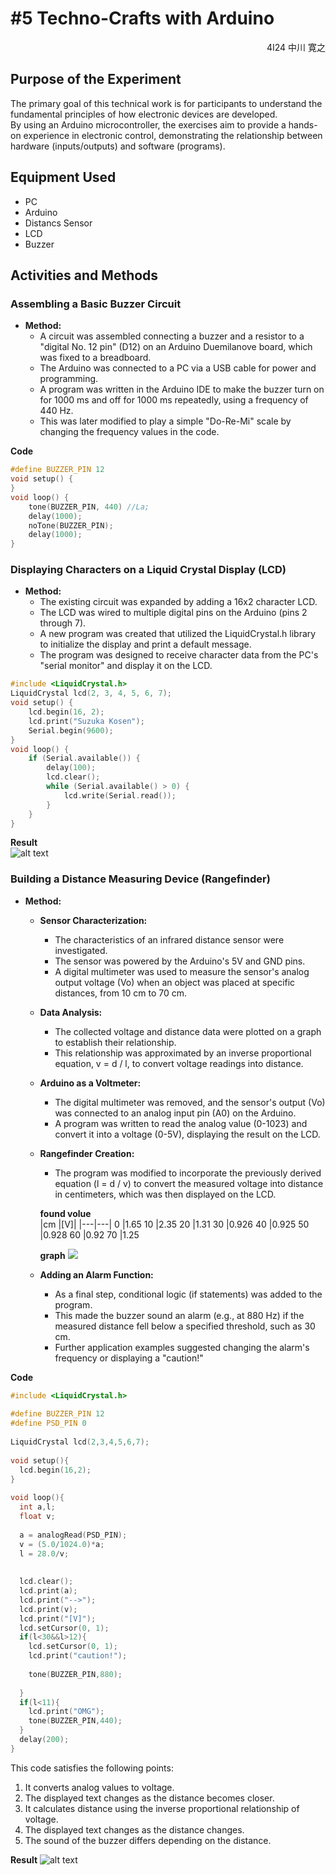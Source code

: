 # #5 Techno-Crafts with Arduino
<div style="text-align: right;">
    4I24 中川 寛之
</div>  

## Purpose of the Experiment

The primary goal of this technical work is for participants to understand the fundamental principles of how electronic devices are developed.  
By using an Arduino microcontroller, the exercises aim to provide a hands-on experience in electronic control, demonstrating the relationship between hardware (inputs/outputs) and software (programs).

## Equipment Used
- PC
- Arduino
- Distancs Sensor
- LCD
- Buzzer
## Activities and Methods

### Assembling a Basic Buzzer Circuit

- **Method:**
    - A circuit was assembled connecting a buzzer and a resistor to a "digital No. 12 pin" (D12) on an Arduino Duemilanove board, which was fixed to a breadboard.
    - The Arduino was connected to a PC via a USB cable for power and programming.
    - A program was written in the Arduino IDE to make the buzzer turn on for 1000 ms and off for 1000 ms repeatedly, using a frequency of 440 Hz.
    - This was later modified to play a simple "Do-Re-Mi" scale by changing the frequency values in the code.

**Code**  
```c
#define BUZZER_PIN 12
void setup() {
}
void loop() {
    tone(BUZZER_PIN, 440) //La;
    delay(1000);
    noTone(BUZZER_PIN);
    delay(1000);
}
```

### Displaying Characters on a Liquid Crystal Display (LCD)

- **Method:**
    - The existing circuit was expanded by adding a 16x2 character LCD.
    - The LCD was wired to multiple digital pins on the Arduino (pins 2 through 7).
    - A new program was created that utilized the LiquidCrystal.h library to initialize the display and print a default message.
    - The program was designed to receive character data from the PC's "serial monitor" and display it on the LCD.

```c
#include <LiquidCrystal.h>
LiquidCrystal lcd(2, 3, 4, 5, 6, 7);
void setup() {
    lcd.begin(16, 2);
    lcd.print("Suzuka Kosen");
    Serial.begin(9600);
}
void loop() {
    if (Serial.available()) {
        delay(100);
        lcd.clear();
        while (Serial.available() > 0) {
            lcd.write(Serial.read());
        }
    }
}
```

**Result**  
![alt text](<Image (1).jpg>)

### Building a Distance Measuring Device (Rangefinder)

- **Method:**
    - **Sensor Characterization:**
        - The characteristics of an infrared distance sensor were investigated.
        - The sensor was powered by the Arduino's 5V and GND pins.
        - A digital multimeter was used to measure the sensor's analog output voltage (Vo) when an object was placed at specific distances, from 10 cm to 70 cm.
    - **Data Analysis:**
        - The collected voltage and distance data were plotted on a graph to establish their relationship.
        - This relationship was approximated by an inverse proportional equation, v = d / l, to convert voltage readings into distance.

    - **Arduino as a Voltmeter:**
        - The digital multimeter was removed, and the sensor's output (Vo) was connected to an analog input pin (A0) on the Arduino.
        - A program was written to read the analog value (0-1023) and convert it into a voltage (0-5V), displaying the result on the LCD.
    - **Rangefinder Creation:**
        - The program was modified to incorporate the previously derived equation (l = d / v) to convert the measured voltage into distance in centimeters, which was then displayed on the LCD.

        **found volue**  
        |cm	|[V]|
        |---|---|
        0	|1.65
        10	|2.35
        20	|1.31
        30	|0.926
        40	|0.925
        50	|0.928
        60	|0.92
        70	|1.25  

        **graph**
        ![](画像1.png)
    - **Adding an Alarm Function:**
        - As a final step, conditional logic (if statements) was added to the program.
        - This made the buzzer sound an alarm (e.g., at 880 Hz) if the measured distance fell below a specified threshold, such as 30 cm.
        - Further application examples suggested changing the alarm's frequency or displaying a "caution!"

**Code**
```c
#include <LiquidCrystal.h>
 
#define BUZZER_PIN 12
#define PSD_PIN 0
 
LiquidCrystal lcd(2,3,4,5,6,7);
 
void setup(){
  lcd.begin(16,2);
}
 
void loop(){
  int a,l;
  float v;
 
  a = analogRead(PSD_PIN);
  v = (5.0/1024.0)*a;
  l = 28.0/v;
 
 
  lcd.clear();
  lcd.print(a);
  lcd.print("-->");
  lcd.print(v);
  lcd.print("[V]");
  lcd.setCursor(0, 1);
  if(l<30&&l>12){
    lcd.setCursor(0, 1);
    lcd.print("caution!");
 
    tone(BUZZER_PIN,880);
 
  }
  if(l<11){
    lcd.print("OMG");
    tone(BUZZER_PIN,440);
  }  
  delay(200);
}
```

This code satisfies the following points:

1. It converts analog values to voltage.
1. The displayed text changes as the distance becomes closer.
1. It calculates distance using the inverse proportional relationship of voltage.
1. The displayed text changes as the distance changes.
1. The sound of the buzzer differs depending on the distance.

**Result**
![alt text](image.png)
